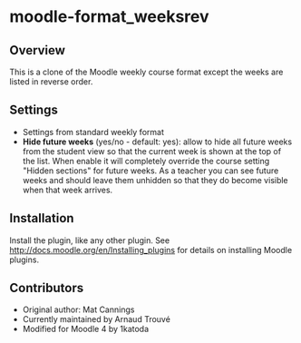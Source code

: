 moodle-format_weeksrev
=====================

Overview
--------
This is a clone of the Moodle weekly course format except the weeks are listed in reverse order.

Settings
--------
* Settings from standard weekly format
* __Hide future weeks__ (yes/no - default: yes): allow to hide all future weeks from the student view so that the current week is shown at the top of the list.
When enable it will completely override the course setting "Hidden sections" for future weeks.
As a teacher you can see future weeks and should leave them unhidden so that they do become visible when that week arrives.

Installation
------------
Install the plugin, like any other plugin.
See http://docs.moodle.org/en/Installing_plugins for details on installing Moodle plugins.

Contributors
------------
* Original author: Mat Cannings
* Currently maintained by Arnaud Trouvé
* Modified for Moodle 4 by 1katoda